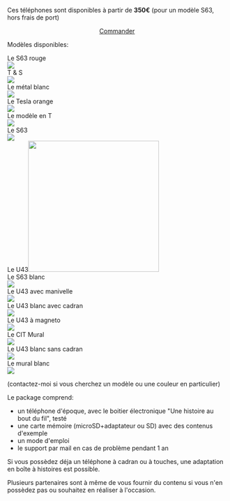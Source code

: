 Ces téléphones sont disponibles à partir de <strong>350€</strong> (pour un modèle S63, hors frais de port)

<p align="center">
<a href="mailto:samy@rabih.fr" class="btn">Commander</a></p>

Modèles disponibles:
<div id="phone_gallery"><div class="phone">Le S63 rouge<br />
      <img src="https://user-images.githubusercontent.com/1282106/174447483-8f8beee1-2ca2-4c1f-8988-c51805bc7de0.png" />
  </div><div class="phone">T & S<br />
      <img src="https://user-images.githubusercontent.com/1282106/174447303-a6b3d70e-e4e0-453d-a740-284f51658f75.png" />
  </div><div class="phone">Le métal blanc<br />
      <img src="https://user-images.githubusercontent.com/1282106/174447683-8bddd1a6-00ed-477f-9a97-da23126c355c.png" />
  </div><div class="phone">Le Tesla orange<br />
      <img src="https://user-images.githubusercontent.com/1282106/174447537-41650c12-30d5-4e8a-b871-f0211648ee87.png" />
  </div><div class="phone">Le modèle en T<br />
      <img src="https://user-images.githubusercontent.com/1282106/174447853-c0352852-f4bf-4581-a0a7-ad3175969662.png" />
  </div><div class="phone">Le S63<br />
      <img src="https://user-images.githubusercontent.com/1282106/174444933-6d6e1803-e564-41ef-b37a-fcb5ec07e18c.png" />
  </div><div class="phone">Le U43<img src="https://user-images.githubusercontent.com/1282106/149672898-92151184-353d-4b62-b923-86ea2b3fc8f1.jpeg"  width="300" />
  </div><div class="phone">Le S63 blanc<br />
      <img src="https://user-images.githubusercontent.com/1282106/170708647-03d515b4-4489-48a9-aa3c-ff2638fa21d6.png" />
  </div><div class="phone">Le U43 avec manivelle<br />
      <img src="https://user-images.githubusercontent.com/1282106/174445258-b89b1a5e-b213-444e-ba80-98a0ef0bf0a0.png" />
  </div><div class="phone">Le U43 blanc avec cadran<br />    
      <img src="https://user-images.githubusercontent.com/1282106/174445367-04d2e1fb-8178-4fe7-bac2-f1a6665ab0bf.png" />
  </div><div class="phone">Le U43 à magneto<br />
      <img src="https://user-images.githubusercontent.com/1282106/174446970-9f29ee3d-3fac-4105-b47b-ece0980e7116.png" />
  </div><div class="phone">Le CIT Mural<br />
      <img src="https://user-images.githubusercontent.com/1282106/174447069-a7a5ba9c-f3b4-4360-905b-3e744dc8bcee.png" />
  </div><div class="phone">Le U43 blanc sans cadran<br />
      <img src="https://user-images.githubusercontent.com/1282106/174447018-7d380ecf-cb11-4a1f-87b0-fc07b8133680.png" />
  </div><div class="phone">Le mural blanc<br />
      <img src="https://user-images.githubusercontent.com/1282106/174447441-105df094-d42c-4832-bf59-77d1c16a2608.png" />
  </div>
</div>

(contactez-moi si vous cherchez un modèle ou une couleur en particulier)

Le package comprend:
- un téléphone d'époque, avec le boitier électronique "Une histoire au bout du fil", testé
- une carte mémoire (microSD+adaptateur ou SD) avec des contenus d'exemple
- un mode d'emploi
- le support par mail en cas de problème pendant 1 an

Si vous possèdez déja un téléphone à cadran ou à touches, une adaptation en boîte à histoires est possible.

Plusieurs partenaires sont à même de vous fournir du contenu si vous n'en possèdez pas ou souhaitez en réaliser à l'occasion.
